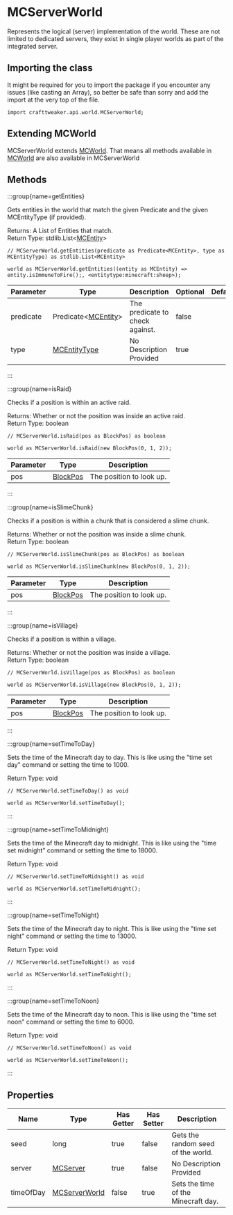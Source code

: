 # MCServerWorld

Represents the logical (server) implementation of the world. These are not
 limited to dedicated servers, they exist in single player worlds as part of
 the integrated server.

## Importing the class

It might be required for you to import the package if you encounter any issues (like casting an Array), so better be safe than sorry and add the import at the very top of the file.
```zenscript
import crafttweaker.api.world.MCServerWorld;
```


## Extending MCWorld

MCServerWorld extends [MCWorld](/vanilla/api/world/MCWorld). That means all methods available in [MCWorld](/vanilla/api/world/MCWorld) are also available in MCServerWorld

## Methods

:::group{name=getEntities}

Gets entities in the world that match the given Predicate and the given MCEntityType (if provided).

Returns: A List of Entities that match.  
Return Type: stdlib.List&lt;[MCEntity](/vanilla/api/entity/MCEntity)&gt;

```zenscript
// MCServerWorld.getEntities(predicate as Predicate<MCEntity>, type as MCEntityType) as stdlib.List<MCEntity>

world as MCServerWorld.getEntities((entity as MCEntity) => entity.isImmuneToFire();, <entitytype:minecraft:sheep>);
```

| Parameter | Type | Description | Optional | DefaultValue |
|-----------|------|-------------|----------|--------------|
| predicate | Predicate&lt;[MCEntity](/vanilla/api/entity/MCEntity)&gt; | The predicate to check against. | false |  |
| type | [MCEntityType](/vanilla/api/entities/MCEntityType) | No Description Provided | true |  |


:::

:::group{name=isRaid}

Checks if a position is within an active raid.

Returns: Whether or not the position was inside an active raid.  
Return Type: boolean

```zenscript
// MCServerWorld.isRaid(pos as BlockPos) as boolean

world as MCServerWorld.isRaid(new BlockPos(0, 1, 2));
```

| Parameter | Type | Description |
|-----------|------|-------------|
| pos | [BlockPos](/vanilla/api/util/BlockPos) | The position to look up. |


:::

:::group{name=isSlimeChunk}

Checks if a position is within a chunk that is considered a slime chunk.

Returns: Whether or not the position was inside a slime chunk.  
Return Type: boolean

```zenscript
// MCServerWorld.isSlimeChunk(pos as BlockPos) as boolean

world as MCServerWorld.isSlimeChunk(new BlockPos(0, 1, 2));
```

| Parameter | Type | Description |
|-----------|------|-------------|
| pos | [BlockPos](/vanilla/api/util/BlockPos) | The position to look up. |


:::

:::group{name=isVillage}

Checks if a position is within a village.

Returns: Whether or not the position was inside a village.  
Return Type: boolean

```zenscript
// MCServerWorld.isVillage(pos as BlockPos) as boolean

world as MCServerWorld.isVillage(new BlockPos(0, 1, 2));
```

| Parameter | Type | Description |
|-----------|------|-------------|
| pos | [BlockPos](/vanilla/api/util/BlockPos) | The position to look up. |


:::

:::group{name=setTimeToDay}

Sets the time of the Minecraft day to day. This is like using the
 "time set day" command or setting the time to 1000.

Return Type: void

```zenscript
// MCServerWorld.setTimeToDay() as void

world as MCServerWorld.setTimeToDay();
```

:::

:::group{name=setTimeToMidnight}

Sets the time of the Minecraft day to midnight. This is like using the
 "time set midnight" command or setting the time to 18000.

Return Type: void

```zenscript
// MCServerWorld.setTimeToMidnight() as void

world as MCServerWorld.setTimeToMidnight();
```

:::

:::group{name=setTimeToNight}

Sets the time of the Minecraft day to night. This is like using the
 "time set night" command or setting the time to 13000.

Return Type: void

```zenscript
// MCServerWorld.setTimeToNight() as void

world as MCServerWorld.setTimeToNight();
```

:::

:::group{name=setTimeToNoon}

Sets the time of the Minecraft day to noon. This is like using the
 "time set noon" command or setting the time to 6000.

Return Type: void

```zenscript
// MCServerWorld.setTimeToNoon() as void

world as MCServerWorld.setTimeToNoon();
```

:::


## Properties

| Name | Type | Has Getter | Has Setter | Description |
|------|------|------------|------------|-------------|
| seed | long | true | false | Gets the random seed of the world. |
| server | [MCServer](/vanilla/api/game/MCServer) | true | false | No Description Provided |
| timeOfDay | [MCServerWorld](/vanilla/api/world/MCServerWorld) | false | true | Sets the time of the Minecraft day. |

